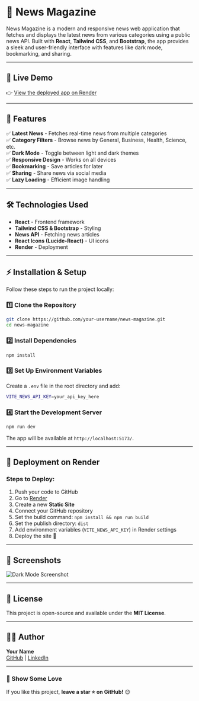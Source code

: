 # 📰 News Magazine

News Magazine is a modern and responsive news web application that fetches and displays the latest news from various categories using a public news API. Built with **React**, **Tailwind CSS**, and **Bootstrap**, the app provides a sleek and user-friendly interface with features like dark mode, bookmarking, and sharing.

---

## 🚀 Live Demo

👉 [View the deployed app on Render](https://your-render-url.com)

---

## 📌 Features

✅ **Latest News** - Fetches real-time news from multiple categories  
✅ **Category Filters** - Browse news by General, Business, Health, Science, etc.  
✅ **Dark Mode** - Toggle between light and dark themes  
✅ **Responsive Design** - Works on all devices  
✅ **Bookmarking** - Save articles for later  
✅ **Sharing** - Share news via social media  
✅ **Lazy Loading** - Efficient image handling  

---

## 🛠️ Technologies Used

- **React** - Frontend framework
- **Tailwind CSS & Bootstrap** - Styling
- **News API** - Fetching news articles
- **React Icons (Lucide-React)** - UI icons
- **Render** - Deployment

---

## ⚡ Installation & Setup

Follow these steps to run the project locally:

### 1️⃣ Clone the Repository
```sh
git clone https://github.com/your-username/news-magazine.git
cd news-magazine
```

### 2️⃣ Install Dependencies
```sh
npm install
```

### 3️⃣ Set Up Environment Variables
Create a `.env` file in the root directory and add:
```sh
VITE_NEWS_API_KEY=your_api_key_here
```

### 4️⃣ Start the Development Server
```sh
npm run dev
```

The app will be available at `http://localhost:5173/`.

---

## 🚀 Deployment on Render

### Steps to Deploy:
1. Push your code to GitHub
2. Go to [Render](https://render.com)
3. Create a new **Static Site**
4. Connect your GitHub repository
5. Set the build command: `npm install && npm run build`
6. Set the publish directory: `dist`
7. Add environment variables (`VITE_NEWS_API_KEY`) in Render settings
8. Deploy the site 🎉

---

## 📸 Screenshots

![Dark Mode Screenshot](https://your-image-url.com)

---

## 📜 License
This project is open-source and available under the **MIT License**.

---

## 👨‍💻 Author
**Your Name**  
[GitHub](https://github.com/your-username) | [LinkedIn](https://linkedin.com/in/your-profile)

---

### 🌟 Show Some Love
If you like this project, **leave a star ⭐ on GitHub!** 😊

